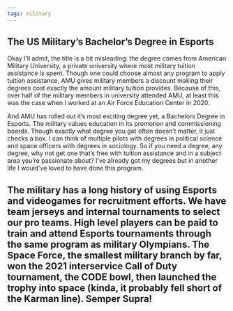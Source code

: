 ```yaml
---
tags: military
---
```


## The US Military’s Bachelor’s Degree in Esports

Okay I’ll admit, the title is a bit misleading: the degree comes from American Military University, a private university where most military tuition assistance is spent. Though one could choose almost any program to apply tuition assistance, AMU gives military members a discount making their degrees cost exactly the amount military tuition provides. Because of this, over half of the military members in university attended AMU, at least this was the case when I worked at an Air Force Education Center in 2020.

And AMU has rolled out it’s most exciting degree yet, a Bachelors Degree in Esports. The military values education in its promotion and commissioning boards. Though exactly what degree you get often doesn’t matter, it just checks a box. I can think of multiple pilots with degrees in political science and space officers with degrees in sociology. So if you need a degree, any degree, why not get one that’s free with tuition assistance and in a subject area you’re passionate about? I’ve already got my degrees but in another life I would’ve loved to have done this program.

The military has a long history of using Esports and videogames for recruitment efforts. We have team jerseys and internal tournaments to select our pro teams. High level players can be paid to train and attend Esports tournaments through the same program as military Olympians. The Space Force, the smallest military branch by far, won the 2021 interservice Call of Duty tournament, the CODE bowl, then launched the trophy into space (kinda, it probably fell short of the Karman line). Semper Supra!
---
